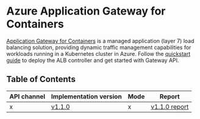 # Azure Application Gateway for Containers

[Application Gateway for Containers][azure-application-gateway-for-containers] is a managed application (layer 7) load balancing solution, providing dynamic traffic management capabilities for workloads running in a Kubernetes cluster in Azure. Follow the [quickstart guide][azure-application-gateway-for-containers-quickstart-controller] to deploy the ALB controller and get started with Gateway API.

## Table of Contents

|API channel|Implementation version|Mode|Report|
|-----------|----------------------|----|------|
|x|[v1.1.0](https://learn.microsoft.com/azure/application-gateway/for-containers/alb-controller-release-notes#latest-release-recommended)|x|[v1.1.0 report](./standard-v1.1.0-default-report.yaml)|


[azure-application-gateway-for-containers]:https://aka.ms/appgwcontainers/docs
[azure-application-gateway-for-containers-quickstart-controller]:https://aka.ms/appgwcontainers/docs
